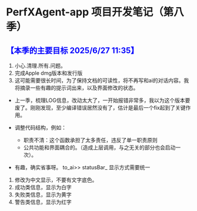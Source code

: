 # PerfXAgent-app 项目开发笔记（第八季）

## <font color="blue">【本季的主要目标 2025/6/27 11:35】</font>
1. 小心.清理.所有.问题。
2. 完成Apple dmg版本和发行版
3. 这可能需要很长时间，为了保持文档的可读性，将不再写和ai的对话内容。我将摘录一些有趣的提示词出来，以及界面修改的状态。

- 上一季，梳理LOG信息，改动太大了，一开始报错非常多，我以为这个版本要废了。刚刚发现，至少编译错误居然没有了，估计是最后一个fix起到了关键作用。
- 调整代码结构，例如：
    - 职责不清：这个函数承担了太多责任，违反了单一职责原则
    - 公共功能和界面耦合的。（造成上层调用，与之无关的部分也会启动一次）。

- 有趣，确实省事呀。
to_ai>> statusBar_ 显示方式需要统一
1. 修改为中文显示，不要有文字底色。
2. 成功类信息，显示为白字
3. 失败类信息，显示为黄字
4. 警告类信息，显示为红字


